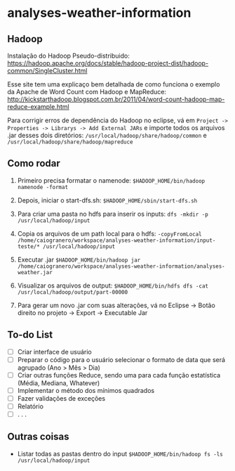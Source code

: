 # analyses-weather-information

## Hadoop

Instalação do Hadoop Pseudo-distribuido: https://hadoop.apache.org/docs/stable/hadoop-project-dist/hadoop-common/SingleCluster.html

Esse site tem uma explicaço bem detalhada de como funciona o exemplo da Apache de Word Count com Hadoop e MapReduce: http://kickstarthadoop.blogspot.com.br/2011/04/word-count-hadoop-map-reduce-example.html

Para corrigir erros de dependência do Hadoop no eclipse, vá em `Project -> Properties -> Librarys -> Add External JARs` e importe todos os arquivos .jar desses dois diretórios: `/usr/local/hadoop/share/hadoop/common` e `/usr/local/hadoop/share/hadoop/mapreduce`

## Como rodar

1. Primeiro precisa formatar o namenode: `$HADOOP_HOME/bin/hadoop namenode -format`

2. Depois, iniciar o start-dfs.sh: `$HADOOP_HOME/sbin/start-dfs.sh`

3. Para criar uma pasta no hdfs para inserir os inputs: `dfs -mkdir -p /usr/local/hadoop/input` 

4. Copia os arquivos de um path local para o hdfs: `-copyFromLocal /home/caiogranero/workspace/analyses-weather-information/input-teste/* /usr/local/hadoop/input` 

5. Executar .jar `$HADOOP_HOME/bin/hadoop jar /home/caiogranero/workspace/analyses-weather-information/analyses-weather.jar`

6. Visualizar os arquivos de output: `$HADOOP_HOME/bin/hdfs dfs -cat /usr/local/hadoop/output/part-00000`

7. Para gerar um  novo .jar com suas alterações, vá no Eclipse -> Botão direito no projeto -> Export -> Executable Jar

## To-do List

- [ ] Criar interface de usuário
- [ ] Preparar o código para o usuário selecionar o formato de data que será agrupado (Ano > Mês > Dia)
- [ ] Criar outras funções Reduce, sendo uma para cada função estatística (Média, Mediana, Whatever)
- [ ] Implementar o método dos mínimos quadrados
- [ ] Fazer validações de exceções 
- [ ] Relatório
- [ ] . . . 

## Outras coisas

* Listar todas as pastas dentro do input `$HADOOP_HOME/bin/hadoop fs -ls /usr/local/hadoop/input`

